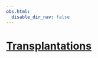 ```yaml
---
obs.html:
  disable_dir_nav: false
---
```

   
# [Transplantations](./Pulmonary%20Medicine/Transplantations.md)